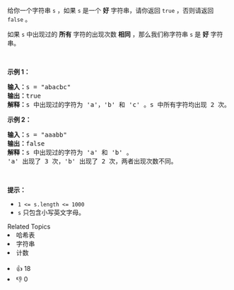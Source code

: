 <p>给你一个字符串&nbsp;<code>s</code>&nbsp;，如果 <code>s</code>&nbsp;是一个 <strong>好</strong>&nbsp;字符串，请你返回 <code>true</code>&nbsp;，否则请返回 <code>false</code>&nbsp;。</p>

<p>如果 <code>s</code>&nbsp;中出现过的&nbsp;<strong>所有</strong> 字符的出现次数 <strong>相同</strong>&nbsp;，那么我们称字符串 <code>s</code>&nbsp;是 <strong>好</strong>&nbsp;字符串。</p>

<p>&nbsp;</p>

<p><strong>示例 1：</strong></p>

<pre><b>输入：</b>s = "abacbc"
<b>输出：</b>true
<b>解释：</b>s 中出现过的字符为 'a'，'b' 和 'c' 。s 中所有字符均出现 2 次。
</pre>

<p><strong>示例 2：</strong></p>

<pre><b>输入：</b>s = "aaabb"
<b>输出：</b>false
<b>解释：</b>s 中出现过的字符为 'a' 和 'b' 。
'a' 出现了 3 次，'b' 出现了 2 次，两者出现次数不同。
</pre>

<p>&nbsp;</p>

<p><strong>提示：</strong></p>

<ul> 
 <li><code>1 &lt;= s.length &lt;= 1000</code></li> 
 <li><code>s</code>&nbsp;只包含小写英文字母。</li> 
</ul>

<div><div>Related Topics</div><div><li>哈希表</li><li>字符串</li><li>计数</li></div></div><br><div><li>👍 18</li><li>👎 0</li></div>